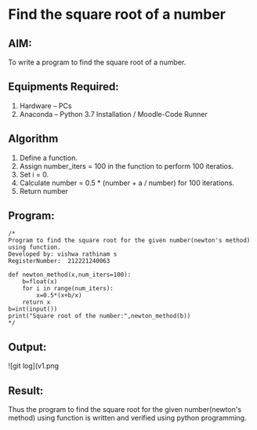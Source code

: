 # Find the square root of a number

## AIM:
To write a program to find the square root of a number.

## Equipments Required:
1. Hardware – PCs
2. Anaconda – Python 3.7 Installation / Moodle-Code Runner

## Algorithm
1. Define a function.
2. Assign number_iters = 100 in the function to perform 100 iteratios.
3. Set i = 0.
4. Calculate  number = 0.5 * (number + a / number) for 100 iterations.
5. Return number

## Program:
```
/*
Program to find the square root for the given number(newton's method) using function.
Developed by: vishwa rathinam s
RegisterNumber:  212221240063

def newton_method(x,num_iters=100):
    b=float(x) 
    for i in range(num_iters):
        x=0.5*(x+b/x) 
    return x
b=int(input()) 
print("Square root of the number:",newton_method(b))
*/
```

## Output:

![git log](v1.png


## Result:
Thus the program to find the square root for the given number(newton's method) using function is written and verified using python programming.

